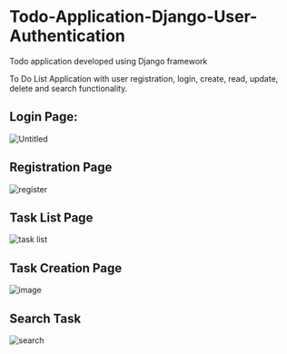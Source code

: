 # Todo-Application-Django-User-Authentication
Todo application developed using Django framework

To Do List Application with user registration, login, create, read, update, delete and search functionality.


## Login Page:

![Untitled](https://user-images.githubusercontent.com/53978222/171986213-a54c2218-2013-4d87-9c80-e0ef6196fa89.png)


## Registration Page

![register](https://user-images.githubusercontent.com/53978222/171986314-292b06e2-90b9-46c4-aaa6-76ea54c4265d.png)

## Task List Page

![task list](https://user-images.githubusercontent.com/53978222/171986436-89ae8e58-7ffc-43f0-9003-44fca56a9e95.png)


## Task Creation Page

![image](https://user-images.githubusercontent.com/53978222/171986497-25c2b6f8-fe59-40c2-9103-da8f37691e73.png)

## Search Task

![search](https://user-images.githubusercontent.com/53978222/171986558-fb4ed5a3-c534-4f91-87e4-e20310dfd6d6.png)

